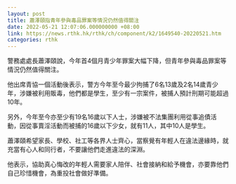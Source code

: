 ```yaml
---
layout: post
title: 蕭澤頤指青年參與毒品罪案等情況仍然值得關注
date: 2022-05-21 12:07:06.000000000 +08:00
link: https://news.rthk.hk/rthk/ch/component/k2/1649540-20220521.htm
categories: rthk
---
```


警務處處長蕭澤頤說，今年首4個月青少年罪案大幅下降，但青年參與毒品罪案等情況仍然值得關注。

他出席青協一個活動後表示，警方今年至今最少拘捕了6名13歲及2名14歲青少年，涉嫌被利用販毒，他們都是學生，至少有一宗案件，被捕人預計刑期可能超過10年。

另外，今年至今亦至少有19名16歲以下人士，涉嫌被不法集團利用從事追債活動，因從事賣淫活動而被捕的16歲以下少女，就有11人，其中10人是學生。

蕭澤頤希望家長、學校、社工等各界人士齊心，當察覺有年輕人在違法邊緣時，就充當有心人和同行者，不要讓他們走進違法的深淵。

他表示，協助真心悔改的年輕人需要家人陪伴、社會接納和給予機會，亦要靠他們自己珍惜機會，為重投社會做好準備。
